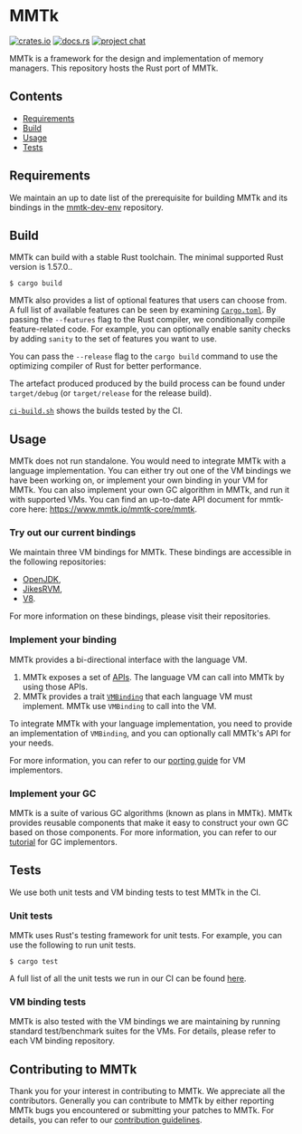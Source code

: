 # MMTk

[![crates.io](https://img.shields.io/crates/v/mmtk.svg)](https://crates.io/crates/mmtk)
[![docs.rs](https://docs.rs/mmtk/badge.svg)](https://docs.rs/mmtk/)
[![project chat](https://img.shields.io/badge/zulip-join_chat-brightgreen.svg)](https://mmtk.zulipchat.com/)

MMTk is a framework for the design and implementation of memory managers.
This repository hosts the Rust port of MMTk.

## Contents

* [Requirements](#requirements)
* [Build](#build)
* [Usage](#Usage)
* [Tests](#tests)

## Requirements

We maintain an up to date list of the prerequisite for building MMTk and its bindings in the [mmtk-dev-env](https://github.com/mmtk/mmtk-dev-env) repository.

## Build

MMTk can build with a stable Rust toolchain. The minimal supported Rust version is 1.57.0..

```console
$ cargo build
```

MMTk also provides a list of optional features that users can choose from. 
A full list of available features can be seen by examining [`Cargo.toml`](Cargo.toml).
By passing the `--features` flag to the Rust compiler,
we conditionally compile feature-related code.
For example, you can optionally enable sanity checks by adding `sanity` to the set of features
you want to use.

You can pass the `--release` flag to the `cargo build` command to use the
optimizing compiler of Rust for better performance.

The artefact produced produced by the build process can be found under
`target/debug` (or `target/release` for the release build).

[`ci-build.sh`](.github/scripts/ci-build.sh) shows the builds tested by the CI.

## Usage

MMTk does not run standalone. You would need to integrate MMTk with a language implementation.
You can either try out one of the VM bindings we have been working on, or implement your own binding in your VM for MMTk.
You can also implement your own GC algorithm in MMTk, and run it with supported VMs.
You can find an up-to-date API document for mmtk-core here: https://www.mmtk.io/mmtk-core/mmtk.

### Try out our current bindings

We maintain three VM bindings for MMTk. These bindings are accessible in the following repositories:

* [OpenJDK](https://github.com/mmtk/mmtk-openjdk),
* [JikesRVM](https://github.com/mmtk/mmtk-jikesrvm),
* [V8](https://github.com/mmtk/mmtk-v8).

For more information on these bindings, please visit their repositories.

### Implement your binding

MMTk provides a bi-directional interface with the language VM.

1. MMTk exposes a set of [APIs](src/memory_manager.rs). The language VM can call into MMTk by using those APIs.
2. MMTk provides a trait [`VMBinding`](src/vm/mod.rs) that each language VM must implement. MMTk use `VMBinding` to call into the VM.

To integrate MMTk with your language implementation, you need to provide an implementation of `VMBinding`, and
you can optionally call MMTk's API for your needs.

For more information, you can refer to our [porting guide](https://www.mmtk.io/mmtk-core/portingguide) for VM implementors.

### Implement your GC

MMTk is a suite of various GC algorithms (known as plans in MMTk). MMTk provides reusable components that make it easy
to construct your own GC based on those components. For more information, you can refer to our [tutorial](https://www.mmtk.io/mmtk-core/tutorial)
for GC implementors.

## Tests

We use both unit tests and VM binding tests to test MMTk in the CI.

### Unit tests

MMTk uses Rust's testing framework for unit tests. For example, you can use the following to run unit tests.

```console
$ cargo test
```

A full list of all the unit tests we run in our CI can be found [here](.github/scripts/ci-test.sh).

### VM binding tests

MMTk is also tested with the VM bindings we are maintaining by running standard test/benchmark suites for the VMs.
For details, please refer to each VM binding repository.

## Contributing to MMTk

Thank you for your interest in contributing to MMTk. We appreciate all the contributors. Generally you can contribute to MMTk by either
reporting MMTk bugs you encountered or submitting your patches to MMTk. For details, you can refer to our [contribution guidelines](./CONTRIBUTING.md).
